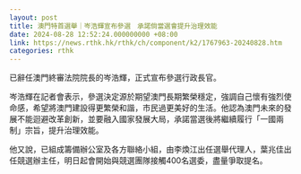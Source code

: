 ```yaml
---
layout: post
title: 澳門特首選舉｜岑浩輝宣布參選　承諾倘當選會提升治理效能
date: 2024-08-28 12:52:24.000000000 +08:00
link: https://news.rthk.hk/rthk/ch/component/k2/1767963-20240828.htm
categories: rthk
---
```


已辭任澳門終審法院院長的岑浩輝，正式宣布參選行政長官。

岑浩輝在記者會表示，參選決定源於期望澳門長期繁榮穩定，強調自己懷有強烈使命感，希望將澳門建設得更繁榮和諧，市民過更美好的生活。他認為澳門未來的發展不能迴避改革創新，並要融入國家發展大局，承諾當選後將繼續履行「一國兩制」宗旨，提升治理效能。

他又說，已組成籌備辦公室及各方聯絡小組，由李煥江出任選舉代理人，葉兆佳出任競選辦主任，明日起會開始與競選團隊接觸400名選委，盡量爭取提名。

